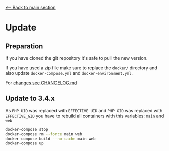 [<-- Back to main section](../README.md)

# Update

## Preparation

If you have cloned the git repository it's safe to pull the new version.

If you have used a zip file make sure to replace the `docker/` directory and also
update `docker-compose.yml` and `docker-environment.yml`.

For [changes see CHANGELOG.md](/CHANGELOG.md)

## Update to 3.4.x
As `PHP_UID` was replaced with `EFFECTIVE_UID` and `PHP_GID` was replaced with `EFFECTIVE_GID` you
have to rebuild all containers with this variables: `main` and `web`

```bash
docker-compose stop
docker-compose rm --force main web
docker-compose build --no-cache main web
docker-compose up
```
